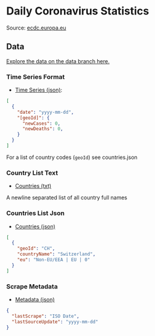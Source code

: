 # Daily Coronavirus Statistics

Source: [ecdc.europa.eu](https://www.ecdc.europa.eu/en/publications-data/download-todays-data-geographic-distribution-covid-19-cases-worldwide)

## Data

[Explore the data on the data branch here.](https://github.com/Tiim/daily-coronavirus-stats/tree/data)


### Time Series Format
* [Time Series (json)](https://raw.githubusercontent.com/Tiim/daily-coronavirus-stats/data/data.json):


```json
[
  {
    "date": "yyyy-mm-dd",
    "[geoId]": {
      "newCases": 0,
      "newDeaths": 0,
    }
  }
]
```

For a list of country codes (`geoId`) see countries.json

### Country List Text
* [Countries (txt)](https://raw.githubusercontent.com/Tiim/daily-coronavirus-stats/data/countries.txt)

A newline separated list of all country full names

### Countries List Json
* [Countries (json)](https://github.com/Tiim/daily-coronavirus-stats/blob/data/countries.json)

```json
[
  {
    "geoId": "CH",
    "countryName": "Switzerland",
    "eu": "Non-EU/EEA | EU | 0"
  }
]
```

### Scrape Metadata
* [Metadata (json)](https://github.com/Tiim/daily-coronavirus-stats/blob/data/meta.json)

```json
{
  "lastScrape": "ISO Date",
  "lastSourceUpdate": "yyyy-mm-dd"
}
```